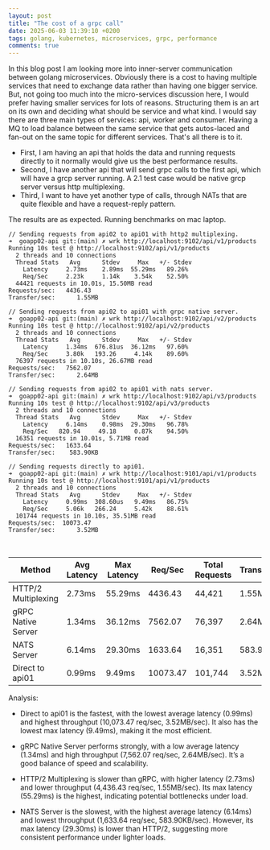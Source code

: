 ```yaml
---
layout: post
title: "The cost of a grpc call"
date: 2025-06-03 11:39:10 +0200
tags: golang, kubernetes, microservices, grpc, performance
comments: true
---
```


In this blog post I am looking more into inner-server communication between golang microservices. Obviously there is a cost to having multiple services that need to exchange data rather than having one bigger service.
But, not going too much into the micro-services discussion here, I would prefer having smaller services for lots of reasons. Structuring them is an art on its own and deciding what should be service and what kind. I would say there are three main types of services: api, worker and consumer. Having a MQ to load balance between the same service that gets autos-laced and fan-out on the same topic for different services. That's all there is to it.

- First, I am having an api that holds the data and running requests directly to it normally would give us the best performance results.
- Second, I have another api that will send grpc calls to the first api, which will have a grcp server running. A 2.1 test case would be native grcp server versus http multiplexing.
- Third, I want to have yet another type of calls, through NATs that are quite flexible and have a request-reply pattern.

The results are as expected. Running benchmarks on mac laptop.

```
// Sending requests from api02 to api01 with http2 multiplexing.
➜  goapp02-api git:(main) ✗ wrk http://localhost:9102/api/v1/products
Running 10s test @ http://localhost:9102/api/v1/products
  2 threads and 10 connections
  Thread Stats   Avg      Stdev     Max   +/- Stdev
    Latency     2.73ms    2.89ms  55.29ms   89.26%
    Req/Sec     2.23k     1.14k    3.54k    52.50%
  44421 requests in 10.01s, 15.50MB read
Requests/sec:   4436.43
Transfer/sec:      1.55MB

// Sending requests from api02 to api01 with grpc native server.
➜  goapp02-api git:(main) ✗ wrk http://localhost:9102/api/v2/products
Running 10s test @ http://localhost:9102/api/v2/products
  2 threads and 10 connections
  Thread Stats   Avg      Stdev     Max   +/- Stdev
    Latency     1.34ms  676.81us  36.12ms   97.60%
    Req/Sec     3.80k   193.26     4.14k    89.60%
  76397 requests in 10.10s, 26.67MB read
Requests/sec:   7562.07
Transfer/sec:      2.64MB

// Sending requests from api02 to api01 with nats server.
➜  goapp02-api git:(main) ✗ wrk http://localhost:9102/api/v3/products
Running 10s test @ http://localhost:9102/api/v3/products
  2 threads and 10 connections
  Thread Stats   Avg      Stdev     Max   +/- Stdev
    Latency     6.14ms    0.98ms  29.30ms   96.78%
    Req/Sec   820.94     49.18     0.87k    94.50%
  16351 requests in 10.01s, 5.71MB read
Requests/sec:   1633.64
Transfer/sec:    583.90KB

// Sending requests directly to api01.
➜  goapp02-api git:(main) ✗ wrk http://localhost:9101/api/v1/products
Running 10s test @ http://localhost:9101/api/v1/products
  2 threads and 10 connections
  Thread Stats   Avg      Stdev     Max   +/- Stdev
    Latency     0.99ms  308.60us   9.49ms   86.75%
    Req/Sec     5.06k   266.24     5.42k    88.61%
  101744 requests in 10.10s, 35.51MB read
Requests/sec:  10073.47
Transfer/sec:      3.52MB
```
<br/>

| Method              | Avg Latency | Max Latency | Req/Sec   | Total Requests | Transfer/Sec |
|---------------------|-------------|-------------|-----------|----------------|--------------|
| HTTP/2 Multiplexing | 2.73ms      | 55.29ms     | 4436.43   | 44,421         | 1.55MB       |
| gRPC Native Server  | 1.34ms      | 36.12ms     | 7562.07   | 76,397         | 2.64MB       |
| NATS Server         | 6.14ms      | 29.30ms     | 1633.64   | 16,351         | 583.90KB     |
| Direct to api01     | 0.99ms      | 9.49ms      | 10073.47  | 101,744        | 3.52MB       |


Analysis: <br/>
- Direct to api01 is the fastest, with the lowest average latency (0.99ms) and highest throughput (10,073.47 req/sec, 3.52MB/sec). It also has the lowest max latency (9.49ms), making it the most efficient.

- gRPC Native Server performs strongly, with a low average latency (1.34ms) and high throughput (7,562.07 req/sec, 2.64MB/sec). It’s a good balance of speed and scalability.

- HTTP/2 Multiplexing is slower than gRPC, with higher latency (2.73ms) and lower throughput (4,436.43 req/sec, 1.55MB/sec). Its max latency (55.29ms) is the highest, indicating potential bottlenecks under load.

- NATS Server is the slowest, with the highest average latency (6.14ms) and lowest throughput (1,633.64 req/sec, 583.90KB/sec). However, its max latency (29.30ms) is lower than HTTP/2, suggesting more consistent performance under lighter loads.

